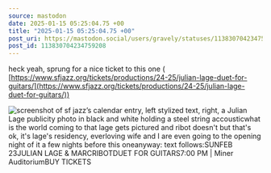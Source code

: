 ```yaml
---
source: mastodon
date: 2025-01-15 05:25:04.75 +00
title: "2025-01-15 05:25:04.75 +00"
post_uri: https://mastodon.social/users/gravely/statuses/113830704234759208
post_id: 113830704234759208
---
```

heck yeah, sprung for a nice ticket to this one ( [https://www.sfjazz.org/tickets/productions/24-25/julian-lage-duet-for-guitars/](https://www.sfjazz.org/tickets/productions/24-25/julian-lage-duet-for-guitars/))


![screenshot of sf jazz’s calendar  entry, left stylized text, right, a Julian Lage publicity photo in black and white holding a steel string accousticwhat is the world coming to that lage gets pictured and ribot doesn't but that's ok, it's lage's residency, everloving wife and I are even going to the opening night of it a few nights before this oneanyway: text follows:SUNFEB 23JULIAN LAGE & MARCRIBOTDUET FOR GUITARS7:00 PM | Miner AuditoriumBUY TICKETS](/images/113830703987625637.png)

